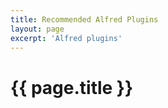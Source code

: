 ```yaml
---
title: Recommended Alfred Plugins
layout: page
excerpt: 'Alfred plugins'
---
```

# {{ page.title }}

